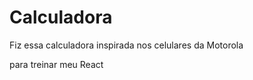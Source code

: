 <h1>Calculadora</h1>

<p>Fiz essa calculadora inspirada nos celulares da Motorola</p>

<p>para treinar meu React</p>
